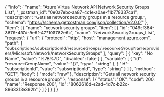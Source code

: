 {
  "info": {
    "name": "Azure Virtual Network API Network Security Groups List",
    "_postman_id": "0e0a7ebc-aa87-4c1e-a0ae-f1b778337ca1",
    "description": "Gets all network security groups in a resource group.",
    "schema": "https://schema.getpostman.com/json/collection/v2.0.0/"
  },
  "item": [
    {
      "name": "network security groups",
      "item": [
        {
          "id": "049ef384-3879-457d-9e9f-477105782e6b",
          "name": "NetworkSecurityGroups_List",
          "request": {
            "url": {
              "protocol": "http",
              "host": "management.azure.com",
              "path": [
                "subscriptions/:subscriptionId/resourceGroups/:resourceGroupName/providers/Microsoft.Network/networkSecurityGroups"
              ],
              "query": [
                {
                  "key": "No Name",
                  "value": "%7B%7D",
                  "disabled": false
                }
              ],
              "variable": [
                {
                  "id": "resourceGroupName",
                  "value": "{}",
                  "type": "string"
                },
                {
                  "id": "subscriptionId",
                  "value": "subscriptionId",
                  "type": "string"
                }
              ]
            },
            "method": "GET",
            "body": {
              "mode": "raw"
            },
            "description": "Gets all network security groups in a resource group"
          },
          "response": [
            {
              "status": "OK",
              "code": 200,
              "name": "Response_200",
              "id": "8062616d-e2ad-4d7c-b22c-8963313e392b"
            }
          ]
        }
      ]
    }
  ]
}